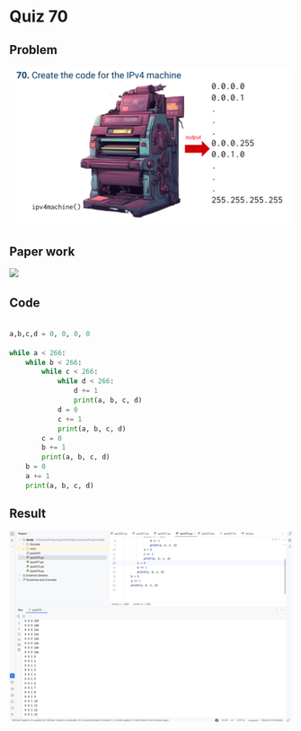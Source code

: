 # Quiz 70

## Problem
![](070q.png)

## Paper work
![](070p.png)


## Code
```.py

a,b,c,d = 0, 0, 0, 0

while a < 266:
    while b < 266:
        while c < 266:
            while d < 266:
                d += 1
                print(a, b, c, d)
            d = 0
            c += 1
            print(a, b, c, d)
        c = 0
        b += 1
        print(a, b, c, d)
    b = 0
    a += 1
    print(a, b, c, d)

```

## Result
![](070r.png)
